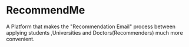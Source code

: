 # RecommendMe
A Platform that makes the "Recommendation Email" process between applying students ,Universities and Doctors(Recommenders) much more convenient. 
